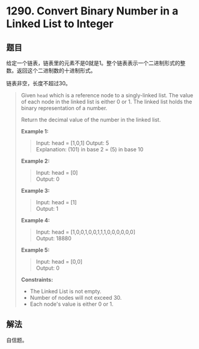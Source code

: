 # 1290. Convert Binary Number in a Linked List to Integer

## 题目

给定一个链表，链表里的元素不是0就是1。整个链表表示一个二进制形式的整数。返回这个二进制数的十进制形式。

链表非空，长度不超过30。

>Given `head` which is a reference node to a singly-linked list. The value of each node in the linked list is either 0 or 1. The linked list holds the binary representation of a number.
>
>Return the decimal value of the number in the linked list.
>
>**Example 1:**
>
>>Input: head = [1,0,1]
>>Output: 5  
>>Explanation: (101) in base 2 = (5) in base 10
>
>**Example 2:**
>
>>Input: head = [0]  
>>Output: 0
>
>**Example 3:**
>
>>Input: head = [1]  
>>Output: 1
>
>**Example 4:**
>
>>Input: head = [1,0,0,1,0,0,1,1,1,0,0,0,0,0,0]  
>>Output: 18880
>
>**Example 5:**
>
>>Input: head = [0,0]  
>>Output: 0  
>
>**Constraints:**
>
> - The Linked List is not empty.
> - Number of nodes will not exceed 30.
> - Each node's value is either 0 or 1.

## 解法

自信题。
